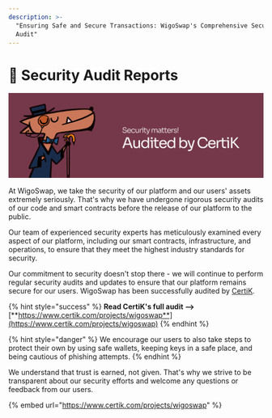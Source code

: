```yaml
---
description: >-
  "Ensuring Safe and Secure Transactions: WigoSwap's Comprehensive Security
  Audit"
---
```


# 🔐 Security Audit Reports

![](.gitbook/assets/Cover-CertiK.jpg)

At WigoSwap, we take the security of our platform and our users' assets extremely seriously. That's why we have undergone rigorous security audits of our code and smart contracts before the release of our platform to the public.

Our team of experienced security experts has meticulously examined every aspect of our platform, including our smart contracts, infrastructure, and operations, to ensure that they meet the highest industry standards for security.&#x20;

Our commitment to security doesn't stop there - we will continue to perform regular security audits and updates to ensure that our platform remains secure for our users. WigoSwap has been successfully audited by [CertiK](https://certik.com).&#x20;

{% hint style="success" %}
**Read CertiK's full audit -->** [**https://www.certik.com/projects/wigoswap**](https://www.certik.com/projects/wigoswap)
{% endhint %}

{% hint style="danger" %}
We encourage our users to also take steps to protect their own by using safe wallets, keeping keys in a safe place, and being cautious of phishing attempts.
{% endhint %}

We understand that trust is earned, not given. That's why we strive to be transparent about our security efforts and welcome any questions or feedback from our users.&#x20;



{% embed url="https://www.certik.com/projects/wigoswap" %}

